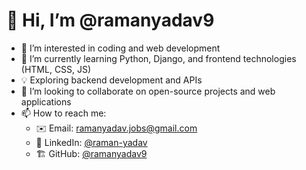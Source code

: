 # 👋 Hi, I’m @ramanyadav9 
- 👀 I’m interested in coding and web development  
- 🌱 I’m currently learning Python, Django, and frontend technologies (HTML, CSS, JS)  
- 💡 Exploring backend development and APIs  
- 💞️ I’m looking to collaborate on open-source projects and web applications  
- 📫 How to reach me:  
  - ✉️ Email: ramanyadav.jobs@gmail.com  
  - 🔗 LinkedIn: [@raman-yadav]([https://www.linkedin.com/in/raman-yadav-368518257])  
  - 🏗️ GitHub: [@ramanyadav9](https://github.com/ramanyadav9)  

